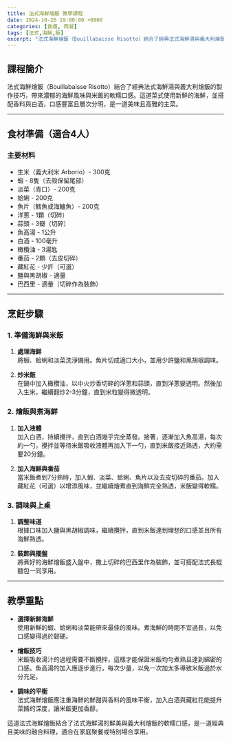 ```yaml
---
title: 法式海鮮燴飯 教學課程
date: 2024-10-26 19:00:00 +0800
categories: [食譜, 西餐]
tags: [法式,海鮮,飯] 
excerpt: "法式海鮮燴飯（Bouillabaisse Risotto）結合了經典法式海鮮湯與義大利燴飯的製作技巧，帶來濃郁的海鮮風味與米飯的軟糯口感。這道菜式使用新鮮的海鮮，並搭配香料與白酒，口感豐富且層次分明，是一道美味且高雅的主菜。"
---
```


## 課程簡介  
法式海鮮燴飯（Bouillabaisse Risotto）結合了經典法式海鮮湯與義大利燴飯的製作技巧，帶來濃郁的海鮮風味與米飯的軟糯口感。這道菜式使用新鮮的海鮮，並搭配香料與白酒，口感豐富且層次分明，是一道美味且高雅的主菜。

---

## 食材準備（適合4人）

### 主要材料
- 生米（義大利米 Arborio）- 300克
- 蝦 - 8隻（去殼保留尾部）
- 淡菜（青口）- 200克
- 蛤蜊 - 200克
- 魚片（鱈魚或海鱸魚）- 200克
- 洋蔥 - 1顆（切碎）
- 蒜頭 - 3瓣（切碎）
- 魚高湯 - 1公升
- 白酒 - 100毫升
- 橄欖油 - 3湯匙
- 番茄 - 2顆（去皮切碎）
- 藏紅花 - 少許（可選）
- 鹽與黑胡椒 - 適量
- 巴西里 - 適量（切碎作為裝飾）

---

## 烹飪步驟

### 1. **準備海鮮與米飯**

1. **處理海鮮**  
   將蝦、蛤蜊和淡菜洗淨備用。魚片切成適口大小，並用少許鹽和黑胡椒調味。

2. **炒米飯**  
   在鍋中加入橄欖油，以中火炒香切碎的洋蔥和蒜頭，直到洋蔥變透明。然後加入生米，繼續翻炒2-3分鐘，直到米粒變得微透明。

### 2. **燴飯與煮海鮮**

1. **加入液體**  
   加入白酒，持續攪拌，直到白酒幾乎完全蒸發。接著，逐漸加入魚高湯，每次約一勺，攪拌並等待米飯吸收液體再加入下一勺，直到米飯接近熟透，大約需要20分鐘。

2. **加入海鮮與番茄**  
   當米飯煮到7分熟時，加入蝦、淡菜、蛤蜊、魚片以及去皮切碎的番茄。加入藏紅花（可選）以增添風味，並繼續燴煮直到海鮮完全熟透，米飯變得軟糯。

### 3. **調味與上桌**

1. **調整味道**  
   根據口味加入鹽與黑胡椒調味，繼續攪拌，直到米飯達到理想的口感並且所有海鮮熟透。

2. **裝飾與擺盤**  
   將煮好的海鮮燴飯盛入盤中，撒上切碎的巴西里作為裝飾，並可搭配法式長棍麵包一同享用。

---

## 教學重點

- **選擇新鮮海鮮**  
   使用新鮮的蝦、蛤蜊和淡菜能帶來最佳的風味。煮海鮮的時間不宜過長，以免口感變得過於韌硬。

- **燴飯技巧**  
   米飯吸收湯汁的過程需要不斷攪拌，這樣才能保證米飯均勻煮熟且達到綿密的口感。魚高湯的加入應逐步進行，每次少量，以免一次加太多導致米飯過於水分充足。

- **調味的平衡**  
   法式海鮮燴飯應注重海鮮的鮮甜與香料的風味平衡，加入白酒與藏紅花能提升菜餚的深度，讓米飯更加香醇。

這道法式海鮮燴飯結合了法式海鮮湯的鮮美與義大利燴飯的軟糯口感，是一道經典且美味的融合料理，適合在家庭聚餐或特別場合享用。
